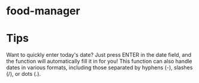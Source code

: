 # food-manager

# Tips

Want to quickly enter today's date? Just press ENTER in the date field, and the function will automatically fill it in for you! This function can also handle dates in various formats, including those separated by hyphens (-), slashes (/), or dots (.).
